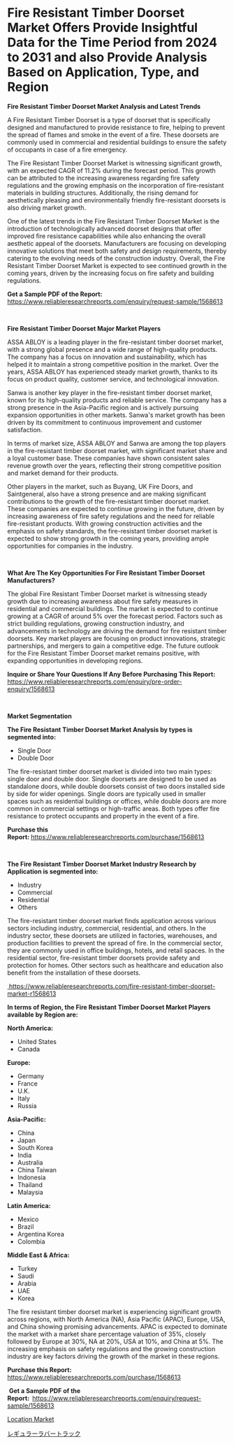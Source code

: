 <p><h1>Fire Resistant Timber Doorset Market Offers Provide Insightful Data for the Time Period from 2024 to 2031 and also Provide Analysis Based on Application, Type, and Region</h1></p><p><strong>Fire Resistant Timber Doorset Market Analysis and Latest Trends</strong></p>
<p><p>A Fire Resistant Timber Doorset is a type of doorset that is specifically designed and manufactured to provide resistance to fire, helping to prevent the spread of flames and smoke in the event of a fire. These doorsets are commonly used in commercial and residential buildings to ensure the safety of occupants in case of a fire emergency.</p><p>The Fire Resistant Timber Doorset Market is witnessing significant growth, with an expected CAGR of 11.2% during the forecast period. This growth can be attributed to the increasing awareness regarding fire safety regulations and the growing emphasis on the incorporation of fire-resistant materials in building structures. Additionally, the rising demand for aesthetically pleasing and environmentally friendly fire-resistant doorsets is also driving market growth.</p><p>One of the latest trends in the Fire Resistant Timber Doorset Market is the introduction of technologically advanced doorset designs that offer improved fire resistance capabilities while also enhancing the overall aesthetic appeal of the doorsets. Manufacturers are focusing on developing innovative solutions that meet both safety and design requirements, thereby catering to the evolving needs of the construction industry. Overall, the Fire Resistant Timber Doorset Market is expected to see continued growth in the coming years, driven by the increasing focus on fire safety and building regulations.</p></p>
<p><strong>Get a Sample PDF of the Report:&nbsp;</strong> <a href="https://www.reliableresearchreports.com/enquiry/request-sample/1568613">https://www.reliableresearchreports.com/enquiry/request-sample/1568613</a></p>
<p>&nbsp;</p>
<p><strong>Fire Resistant Timber Doorset Major Market Players</strong></p>
<p><p>ASSA ABLOY is a leading player in the fire-resistant timber doorset market, with a strong global presence and a wide range of high-quality products. The company has a focus on innovation and sustainability, which has helped it to maintain a strong competitive position in the market. Over the years, ASSA ABLOY has experienced steady market growth, thanks to its focus on product quality, customer service, and technological innovation.</p><p>Sanwa is another key player in the fire-resistant timber doorset market, known for its high-quality products and reliable service. The company has a strong presence in the Asia-Pacific region and is actively pursuing expansion opportunities in other markets. Sanwa's market growth has been driven by its commitment to continuous improvement and customer satisfaction. </p><p>In terms of market size, ASSA ABLOY and Sanwa are among the top players in the fire-resistant timber doorset market, with significant market share and a loyal customer base. These companies have shown consistent sales revenue growth over the years, reflecting their strong competitive position and market demand for their products.</p><p>Other players in the market, such as Buyang, UK Fire Doors, and Saintgeneral, also have a strong presence and are making significant contributions to the growth of the fire-resistant timber doorset market. These companies are expected to continue growing in the future, driven by increasing awareness of fire safety regulations and the need for reliable fire-resistant products. With growing construction activities and the emphasis on safety standards, the fire-resistant timber doorset market is expected to show strong growth in the coming years, providing ample opportunities for companies in the industry.</p></p>
<p>&nbsp;</p>
<p><strong>What Are The Key Opportunities For Fire Resistant Timber Doorset Manufacturers?</strong></p>
<p><p>The global Fire Resistant Timber Doorset market is witnessing steady growth due to increasing awareness about fire safety measures in residential and commercial buildings. The market is expected to continue growing at a CAGR of around 5% over the forecast period. Factors such as strict building regulations, growing construction industry, and advancements in technology are driving the demand for fire resistant timber doorsets. Key market players are focusing on product innovations, strategic partnerships, and mergers to gain a competitive edge. The future outlook for the Fire Resistant Timber Doorset market remains positive, with expanding opportunities in developing regions.</p></p>
<p><strong>Inquire or Share Your Questions If Any Before Purchasing This Report:</strong> <a href="https://www.reliableresearchreports.com/enquiry/pre-order-enquiry/1568613">https://www.reliableresearchreports.com/enquiry/pre-order-enquiry/1568613</a></p>
<p>&nbsp;</p>
<p><strong>Market Segmentation</strong></p>
<p><strong>The Fire Resistant Timber Doorset Market Analysis by types is segmented into:</strong></p>
<p><ul><li>Single Door</li><li>Double Door</li></ul></p>
<p><p>The fire-resistant timber doorset market is divided into two main types: single door and double door. Single doorsets are designed to be used as standalone doors, while double doorsets consist of two doors installed side by side for wider openings. Single doors are typically used in smaller spaces such as residential buildings or offices, while double doors are more common in commercial settings or high-traffic areas. Both types offer fire resistance to protect occupants and property in the event of a fire.</p></p>
<p><strong>Purchase this Report:&nbsp;</strong><a href="https://www.reliableresearchreports.com/purchase/1568613">https://www.reliableresearchreports.com/purchase/1568613</a></p>
<p>&nbsp;</p>
<p><strong>The Fire Resistant Timber Doorset Market Industry Research by Application is segmented into:</strong></p>
<p><ul><li>Industry</li><li>Commercial</li><li>Residential</li><li>Others</li></ul></p>
<p><p>The fire-resistant timber doorset market finds application across various sectors including industry, commercial, residential, and others. In the industry sector, these doorsets are utilized in factories, warehouses, and production facilities to prevent the spread of fire. In the commercial sector, they are commonly used in office buildings, hotels, and retail spaces. In the residential sector, fire-resistant timber doorsets provide safety and protection for homes. Other sectors such as healthcare and education also benefit from the installation of these doorsets.</p></p>
<p><a href="https://www.reliableresearchreports.com/fire-resistant-timber-doorset-market-r1568613">&nbsp;https://www.reliableresearchreports.com/fire-resistant-timber-doorset-market-r1568613</a></p>
<p><strong>In terms of Region, the Fire Resistant Timber Doorset Market Players available by Region are:</strong></p>
<p>
    <p> <strong> North America: </strong>
        <ul>
            <li>United States</li>
            <li>Canada</li>
        </ul>
        </p> 
    <p> <strong> Europe: </strong>
        <ul>
            <li>Germany</li>
            <li>France</li>
            <li>U.K.</li>
            <li>Italy</li>
            <li>Russia</li>
        </ul>
        </p> 
    <p> <strong> Asia-Pacific: </strong>
        <ul>
            <li>China</li>
            <li>Japan</li>
            <li>South Korea</li>
            <li>India</li>
            <li>Australia</li>
            <li>China Taiwan</li>
            <li>Indonesia</li>
            <li>Thailand</li>
            <li>Malaysia</li>
        </ul>
        </p> 
    <p> <strong> Latin America: </strong>
        <ul>
            <li>Mexico</li>
            <li>Brazil</li>
            <li>Argentina Korea</li>
            <li>Colombia</li>
        </ul>
        </p> 
    <p> <strong> Middle East & Africa: </strong>
        <ul>
            <li>Turkey</li>
            <li>Saudi</li>
            <li>Arabia</li>
            <li>UAE</li>
            <li>Korea</li>
        </ul>
    </p>
    </p>
<p><p>The fire resistant timber doorset market is experiencing significant growth across regions, with North America (NA), Asia Pacific (APAC), Europe, USA, and China showing promising advancements. APAC is expected to dominate the market with a market share percentage valuation of 35%, closely followed by Europe at 30%, NA at 20%, USA at 10%, and China at 5%. The increasing emphasis on safety regulations and the growing construction industry are key factors driving the growth of the market in these regions.</p></p>
<p><strong>Purchase this Report: </strong><a href="https://www.reliableresearchreports.com/purchase/1568613">https://www.reliableresearchreports.com/purchase/1568613</a></p>
<p>&nbsp;<strong>Get a Sample PDF of the Report:&nbsp;&nbsp;</strong><a href="https://www.reliableresearchreports.com/enquiry/request-sample/1568613">https://www.reliableresearchreports.com/enquiry/request-sample/1568613</a></p>
<p><strong></strong></p>
<p><p><a href="https://github.com/JennyferFeil2023/Market-Research-Report-List-1/blob/main/location-market.md">Location Market</a></p><p><a href="https://github.com/Fatimaklein1/Market-Research-Report-List-1/blob/main/5247316108332.md">レギュラーラバートラック</a></p></p>